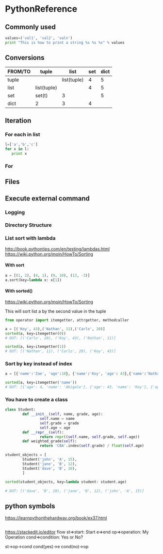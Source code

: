 # PythonReference

## Commonly used
```python
values=('val1', 'val2', 'valn')
print "This is how to print a string %s %s %s" % values
```


## Conversions
| FROM/TO | tuple | list | set | dict |
| ---     | --- | --- | --- | --- |
| tuple   |   | list(tuple) | 4 | 5 |
| list    | list(tuple) |   | 4 | 5 |
| set     | set(t) | 3 |   | 5 |
| dict    | 2 | 3 | 4 |   |

## Iteration
### For each in list
 ```python
l=['a','b','c']
for x in l:
    print x    
```
### For 


## Files

## Execute external command

### Logging

### Directory Structure

### List sort with lambda
http://book.pythontips.com/en/testing/lambdas.html
https://wiki.python.org/moin/HowTo/Sorting

#### With sort
```python
a = [(1, 2), (4, 1), (9, 10), (13, -3)]
a.sort(key=lambda x: x[1])

```
#### With sorted()
https://wiki.python.org/moin/HowTo/Sorting

This will sort list a by the second value in the tuple
```python
from operator import itemgetter, attrgetter, methodcaller

a = [('Koy', 43),('Nathan', 11),('Carlo', 20)]
sorted(a, key=itemgetter(0))
# OUT: [('Carlo', 20), ('Koy', 43), ('Nathan', 11)]

sorted(a, key=itemgetter(1))
# OUT: [('Nathan', 11), ('Carlo', 20), ('Koy', 43)]
```

### Sort by key instead of index
```python
a = [{'name':'Zae', 'age':10}, {'name':'Koy', 'age': 43},{'name':'Nathan', 'age': 11},{'name':'Abigale', 'age':4}]

sorted(a, key=itemgetter('name'))
# OUT: [{'age': 4, 'name': 'Abigale'}, {'age': 43, 'name': 'Koy'}, {'age': 11, 'name': 'Nathan'}, {'age': 10, 'name': 'Zae'}]

```
### You have to create a class 
```python
class Student:
        def __init__(self, name, grade, age):
                self.name = name
                self.grade = grade
                self.age = age
        def __repr__(self):
                return repr((self.name, self.grade, self.age))
        def weighted_grade(self):
                return 'CBA'.index(self.grade) / float(self.age)
                
student_objects = [
        Student('john', 'A', 15),
        Student('jane', 'B', 12),
        Student('dave', 'B', 10),
        ]
        
sorted(student_objects, key=lambda student: student.age)
        
# OUT: [('dave', 'B', 10), ('jane', 'B', 12), ('john', 'A', 15)]         
```



## python symbols
https://learnpythonthehardway.org/book/ex37.html

## 
https://stackedit.io/editor
flow
st=>start: Start
e=>end
op=>operation: My Operation
cond=>condition: Yes or No?

st->op->cond
cond(yes)->e
cond(no)->op
